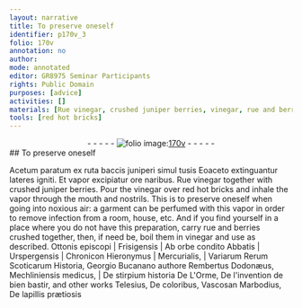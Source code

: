 ```yaml
---
layout: narrative
title: To preserve oneself
identifier: p170v_3
folio: 170v
annotation: no
author:
mode: annotated
editor: GR8975 Seminar Participants
rights: Public Domain
purposes: [advice]
activities: []
materials: [Rue vinegar, crushed juniper berries, vinegar, rue and berries crushed together]
tools: [red hot bricks]
---
```


 <div class="folio" align="center">- - - - - <a href="http://gallica.bnf.fr/ark:/12148/btv1b10500001g/f346.item" target="_blank"><img src="https://cu-mkp.github.io/GR8975-edition/assets/photo-icon.png" alt="folio image: " style="display:inline-block; margin-bottom:-3px;"/>170v</a> - - - - - </div> 
## To preserve oneself

 
<span class="foreign">Acetum paratum ex ruta baccis juniperi simul tusis Eoaceto extinguantur lateres igniti. Et vapor excipiatur ore naribus.</span> <span class="material">Rue vinegar</span> together with <span class="material">crushed juniper berries</span>. Pour the <span class="material">vinegar</span> over <span class="tool">red hot bricks</span> and inhale the vapor through the mouth and nostrils. This is to preserve oneself when going into noxious air: a garment can be perfumed with this vapor in order to remove infection from a room, house, etc. And if you find yourself in a place where you do not have this preparation, carry <span class="material">rue and berries crushed together</span>, then, if need be, boil them in <span class="material">vinegar</span> and use as described.
  <span class="foreign"> Ottonis episcopi | Frisigensis | Ab orbe condito Abbatis | Urspergensis | Chronicon Hieronymus | Mercurialis, | Variarum Rerum Scoticarum Historia, Georgio Bucanano authore Rembertus Dodonæus, Mechliniensis medicus, | De stirpium historia De L'Orme, De l'invention de bien bastir, and other works Telesius, De coloribus, Vascosan Marbodius, De lapillis prætiosis </span>  
